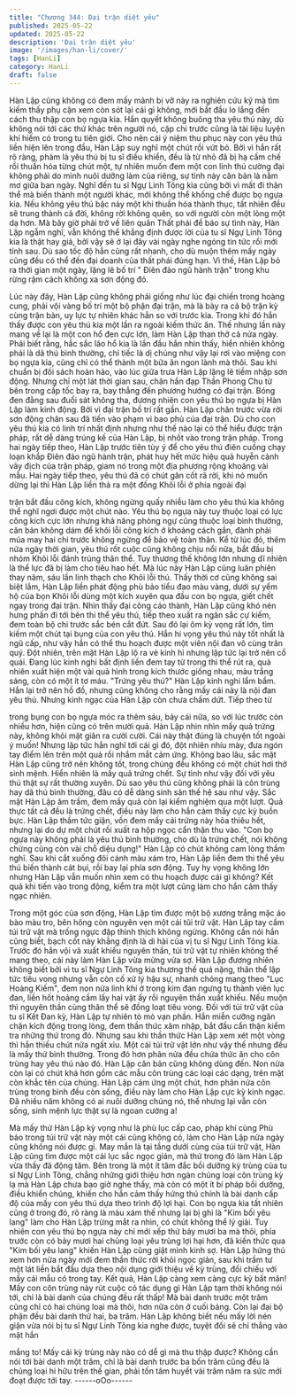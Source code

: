 ```yaml
---
title: "Chương 344: Đại trận diệt yêu"
published: 2025-05-22
updated: 2025-05-22
description: 'Đại trận diệt yêu'
image: '/images/han-li/cover/'
tags: [HanLi]
category: HanLi
draft: false
---
```


Hàn Lập cũng không có đem mấy mảnh bị vỡ này ra nghiên cứu
kỹ mà tìm kiếm thấy phụ cận xem còn sót lại cái gì không, mới bắt
đầu lo lắng đến cách thu thập con bọ ngựa kia.
Hắn quyết không buông tha yêu thú này, dù không nói tới các thứ
khác trên người nó, cặp chi trước cũng là tài liệu luyện khí hiếm
có trong tu tiên giới.
Cho nên cái ý niệm thu phục này con yêu thú liền hiện lên trong
đầu, Hàn Lập suy nghĩ một chút rồi vứt bỏ.
Bởi vì hắn rất rõ ràng, phàm là yêu thú bị tu sĩ điều khiển, đều là
từ nhỏ đã bị hạ cấm chế rồi thuần hóa từng chút một, tự nhiên
muốn đem một con linh thú cường đại không phải do mình nuôi
dưỡng làm của riêng, sự tình này căn bản là nằm mơ giữa ban
ngày.
Nghĩ đến tu sĩ Ngự Linh Tông kia cũng bởi vì mất đi thân thể mà
biến thành một người khác, mới không thể khống chế được bọ
ngựa kia. Nếu không yêu thú bậc này một khi thuần hóa thành
thục, tất nhiên đều sẽ trung thành cả đời, không rời không quên,
so với người còn một lòng một dạ hơn.
Mà bây giờ phải trở về liên quân Thất phái để báo sự tình này,
Hàn Lập ngẫm nghĩ, vẫn không thể khẳng định được lời của tu sĩ
Ngự Linh Tông kia là thật hay giả, bởi vậy sẽ ở lại đây vài ngày
nghe ngóng tin tức rồi mới tính sau.
Dù sao tốc độ hắn cũng rất nhanh, cho dù muộn thêm mấy ngày
cũng đều có thể đến đại doanh của thất phái đúng hạn.
Vì thế, Hàn Lập bỏ ra thời gian một ngày, lặng lẽ bố trí " Điên đảo
ngũ hành trận" trong khu rừng rậm cách không xa sơn động đó.

Lúc này đây, Hàn Lập cũng không phải giống như lúc đại chiến
trong hoàng cung, phải vội vàng bố trí một bộ phận đại trận, mà là
bày ra cả bộ trận kỳ cùng trận bàn, uy lực tự nhiên khác hẳn so
với trước kia.
Trong khi đó hắn thấy được con yêu thú kia một lần ra ngoài kiếm
thức ăn.
Thế nhưng lần này mang về lại là một con hổ đen cực lớn, làm
Hàn Lập than thở cả nửa ngày.
Phải biết rằng, hắc sắc lão hổ kia là lần đầu hắn nhìn thấy, hiển
nhiên không phải là dã thú bình thường, chỉ tiếc là dị chủng như
vậy lại rơi vào miệng con bọ ngựa kia, cũng chỉ có thể thành một
bữa ăn ngon lành mà thôi.
Sau khi chuẩn bị đối sách hoàn hảo, vào lúc giữa trưa Hàn Lập
lặng lẽ tiềm nhập sơn động.
Nhưng chỉ một lát thời gian sau, chân hắn đạp Thần Phong Chu
từ bên trong cấp tốc bay ra, bay thẳng đến phương hướng có đại
trận.
Bóng đen đằng sau đuổi sát không tha, đương nhiên con yêu thú
bọ ngựa bị Hàn Lập làm kinh động.
Bởi vì đại trận bố trí rất gần. Hàn Lập chân trước vừa rời sơn
động chân sau đã tiến vào phạm vi bao phủ của đại trận. Dù cho
con yêu thú kia có linh trí nhất định nhưng như thế nào lại có thể
hiểu được trận pháp, rất dễ dàng trúng kế của Hàn Lập, bị nhốt
vào trong trận pháp.
Trong hai ngày tiếp theo, Hàn Lập trước tiên tùy ý để cho yêu thú
điên cuồng chạy loạn khắp Điên đảo ngũ hành trận, phát huy hết
mức hiệu quả huyễn cảnh vây địch của trận pháp, giam nó trong
một địa phương rộng khoảng vài mẫu.
Hai ngày tiếp theo, yêu thú đã có chút gân cốt rã rời, khi nó muốn
dừng lại thì Hàn Lập liền thả ra một đống Khôi lỗi ở phía ngoài đại

trận bắt đầu công kích, không ngừng quấy nhiễu làm cho yêu thú
kia không thể nghĩ ngơi được một chút nào.
Yêu thú bọ ngựa này tuy thuộc loại có lực công kích cực lớn
nhưng khả năng phòng ngự cũng thuộc loại bình thường, căn bản
không dám để khôi lỗi công kích ở khoảng cách gần, đành phải
múa may hai chi trước không ngừng để bảo vệ toàn thân.
Kể từ lúc đó, thêm nửa ngày thời gian, yêu thú rốt cuộc cũng
không chịu nổi nữa, bắt đầu bị nhóm Khôi lỗi đánh trúng thân thể.
Tuy thương thế không lớn nhưng dĩ nhiên là thể lực đã bị làm cho
tiêu hao hết. Mà lúc này Hàn Lập cũng luân phiên thay năm, sáu
lần linh thạch cho Khôi lỗi thú.
Thấy thời cơ cũng không sai biệt lắm, Hàn Lập liền phát động phù
bảo tiểu đao màu vàng, dưới sự yểm hộ của bọn Khôi lỗi dùng
một kích xuyên qua đầu con bọ ngựa, giết chết ngay trong đại
trận.
Nhìn thấy đại công cáo thành, Hàn Lập cũng khó nén hưng phấn
đi tới bên thi thể yêu thú, tiếp theo xuất ra ngân sắc cự kiếm, đem
toàn bộ chi trước sắc bén cắt đứt.
Sau đó lại ôm kỳ vọng rất lớn, tìm kiếm một chút tại bụng của con
yêu thú.
Hắn hi vọng yêu thú này tốt nhất là ngũ cấp, như vậy hắn có thể
thu hoạch được một viên nội đan vô cùng trân quý.
Đột nhiên, trên mặt Hàn Lập lộ ra vẻ kinh hỉ nhưng lập tức lại trở
nên cổ quái. Đang lúc kinh nghi bất định liền đem tay từ trong thi
thể rút ra, quả nhiên xuất hiện một vài quả hình trong kích thước
giống nhau, màu trắng sáng, còn có một ít tơ máu.
"Trứng yêu thú?" Hàn Lập kinh nghi lẩm bẩm.
Hắn lại trở nên hồ đồ, nhưng cũng không cho rằng mấy cái này là
nội đan yêu thú.
Nhưng kinh ngạc của Hàn Lập còn chưa chấm dứt. Tiếp theo từ

trong bụng con bọ ngựa móc ra thêm sáu, bảy cái nữa, so với lúc
trước còn nhiều hơn, hiện cũng có trên mười quả.
Hàn Lập nhìn nhìn mấy quả trứng này, không khỏi mặt giãn ra
cười cười.
Cái này thật đúng là chuyện tốt ngoài ý muốn!
Nhưng lập tức hắn nghĩ tới cái gì đó, đột nhiên nhíu mày, đưa
ngón tay điểm lên trên một quả rồi nhắm mắt cảm ứng.
Không bao lâu, sắc mặt Hàn Lập cũng trở nên không tốt, trong
chúng đều không có một chút hơi thở sinh mệnh. Hiển nhiên là
mấy quả trứng chết.
Sự tình như vậy đối với yêu thú thật sự rất thường xuyên.
Dù sao yêu thú cũng không phải là côn trùng hay dã thú bình
thường, đâu có dễ dàng sinh sản thế hệ sau như vậy.
Sắc mặt Hàn Lập âm trầm, đem mấy quả còn lại kiểm nghiệm qua
một lượt. Quả thực tất cả đều là trứng chết, điều này làm cho hắn
cảm thấy cực kỳ buồn bực.
Hàn Lập thầm tức giận, vốn đem mấy cái trứng này hỏa thiêu hết,
nhưng lại do dự một chút rồi xuất ra hộp ngọc cẩn thận thu vào.
"Con bọ ngựa này không phải là yêu thú bình thường, cho dù là
trứng chết, nói không chừng cũng còn vài chỗ diệu dụng!" Hàn
Lập có chút không cam lòng thầm nghĩ.
Sau khi cắt xuống đôi cánh màu xám tro, Hàn Lập liền đem thi thể
yêu thú biến thành cát bụi, rồi bay lại phía sơn động.
Tuy hy vọng không lớn nhưng Hàn Lập vẫn muốn nhìn xem có
thu hoạch được cái gì không?
Kết quả khi tiến vào trong động, kiểm tra một lượt cũng làm cho
hắn cảm thấy ngạc nhiên.

Trong một góc của sơn động, Hàn Lập tìm được một bộ xương
trắng mặc áo bào màu tro, bên hông còn nguyên vẹn một cái tũi
trữ vật.
Hàn Lập tay cầm túi trữ vật mà trống ngực đập thình thịch không
ngừng.
Không cần nói hắn cũng biết, bạch cốt này khẳng định là di hài
của vị tu sĩ Ngự Linh Tông kia. Trước đó hắn vội vã xuất khiếu
nguyên thần, túi trữ vật tự nhiên không thể mang theo, cái này
làm Hàn Lập vừa mừng vừa sợ.
Hàn Lập đương nhiên không biết bởi vì tu sĩ Ngự Linh Tông kia
thương thế quá nặng, thân thể lập tức tiêu vong nhưng vẫn còn
cố xử lý hậu sự, nhanh chóng mang theo "Lục Hoàng Kiếm", đem
non nửa linh khí ở trong kim đan ngưng tụ thành viên lục đan, liền
hốt hoảng cầm lấy hai vật ấy rồi nguyên thần xuất khiếu.
Nếu muộn thì nguyên thần cùng thân thể sẽ đồng loạt tiêu vong.
Đối với túi trữ vật của tu sĩ Kết Đan kỳ, Hàn Lập tự nhiên tò mò
vạn phần.
Hắn miễn cưỡng ngăn chặn kích động trong lòng, đem thần thức
xâm nhập, bắt đầu cẩn thận kiểm tra những thứ trong đó.
Nhưng sau khi thần thức Hàn Lập xem xét một vòng thì hắn thiếu
chút nữa ngất xỉu.
Một cái túi trữ vật lớn như vậy thế nhưng đều là mấy thứ bình
thường. Trong đó hơn phân nửa đều chứa thức ăn cho côn trùng
hay yêu thú nào đó. Hàn Lập căn bản cũng không dùng đến. Non
nửa còn lại có chút khá hơn gồm các mẫu côn trùng các loại các
dạng, trên mặt còn khắc tên của chúng.
Hàn Lập cảm ứng một chút, hơn phân nửa côn trùng trong bình
đều còn sống, điều này làm cho Hàn Lập cực kỳ kinh ngạc.
Đã nhiều năm không có ai nuôi dưỡng chúng nó, thế nhưng lại
vẫn còn sống, sinh mệnh lực thật sự là ngoan cường a!

Mà mấy thứ Hàn Lập kỳ vọng như là phù lục cấp cao, pháp khí
cùng Phù bảo trong túi trữ vật này một cái cũng không có, làm
cho Hàn Lập nửa ngày cũng không nói được gì.
May mắn là tại tầng dưới cùng của túi trữ vật, Hàn Lập cũng tìm
được một cái lục sắc ngọc giản, mà thứ trong đó làm Hàn Lập
vừa thấy đã động tâm.
Bên trong là một ít tâm đắc bồi dưỡng kỳ trùng của tu sĩ Ngự Linh
Tông, chẳng những giới thiệu hơn ngàn chủng loại côn trùng kỳ lạ
mà Hàn Lập chưa bao giờ nghe thấy, mà còn có một ít bí pháp
bồi dưỡng, điều khiển chúng, khiến cho hắn cảm thấy hứng thú
chính là bài danh cấp độ của mấy con yêu thú dựa theo trình độ
lợi hại.
Con bọ ngựa kia tất nhiên cũng ở trong đó, rõ ràng là màu xám
thế nhưng lại bị ghi là "Kim bối yêu lang" làm cho Hàn Lập trừng
mắt ra nhìn, có chút không thể lý giải.
Tuy nhiên con yêu thú bọ ngựa này chỉ mới xếp thứ bảy mươi ba
mà thôi, phía trước còn có bảy mươi hai chủng loại yêu trùng lợi
hại hơn, đã kiến thức qua "Kim bối yêu lang" khiến Hàn Lập cũng
giật mình kinh sợ.
Hàn Lập hứng thú xem hơn nửa ngày mới đem thần thức rời khỏi
ngọc giản, sau khi trầm tư một lát liền bắt đầu dựa theo nội dụng
giới thiệu về kỳ trùng, đối chiếu với mấy cái mẫu có trong tay.
Kết quả, Hàn Lập càng xem càng cực kỳ bất mãn!
Mấy con côn trùng này rút cuộc có tác dụng gì Hàn Lập tạm thời
không nói tới, chỉ là bài danh của chúng đều rất thấp! Mà bài danh
trước một trăm cũng chỉ có hai chủng loại mà thôi, hơn nữa còn ở
cuối bảng.
Còn lại đại bộ phận đều bài danh thứ hai, ba trăm.
Hàn Lập không biết nếu mấy lời nén giận vừa nói bị tu sĩ Ngự
Linh Tông kia nghe được, tuyệt đối sẽ chỉ thẳng vào mặt hắn

mắng to! Mấy cái kỳ trùng này nào có dễ gì mà thu thập được?
Không cần nói tới bài danh một trăm, chỉ là bài danh trước ba bốn
trăm cũng đều là chủng loại hi hữu trên thế gian, phải tốn tâm
huyết vài trăm năm ra sức mới đoạt được tới tay.
------oOo------
